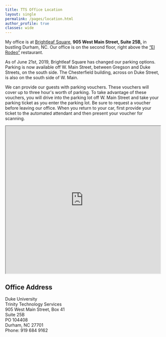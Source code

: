 ```yaml
---
title: TTS Office Location
layout: single 
permalink: /pages/location.html
author_profile: true
classes: wide
---
```


My office is at [Brightleaf Square](http://historicbrightleaf.com/directions/ "Directions to Brightleaf Square"), **905 West Main Street, Suite 25B,** in bustling Durham, NC. Our office is on the second floor, right above the [“El Rodeo”](http://elrodeonc.com/brightleaf/ "link to El Rodeo menu") restaurant.

As of June 21st, 2019, Brightleaf Square has changed our parking options. Parking is now available off W. Main Street, between Gregson and Duke Streets, on the south side. The Chesterfield building, across on Duke Street, is also on the south side of W. Main.

We can provide our guests with parking vouchers. These vouchers will cover up to three hour's worth of parking. To take advantage of these vouchers, you will drive into the parking lot off W. Main Street and take your parking ticket as you enter the parking lot. Be sure to request a voucher before leaving our office. When you return to your car, first provide your ticket to the automated attendant and then present your voucher for scanning.

<div class="iframe-wrapper">
<iframe src="https://www.google.com/maps/d/embed?mid=1KivZ4VyNj0Lyb54qmBK9_CdY370" width="100%" height="480"></iframe>
</div>

## Office Address
Duke University  
Trinity Technology Services  
905 West Main Street, Box 41  
Suite 25B  
PO 104408  
Durham, NC 27701  
Phone: 919 684 9162


